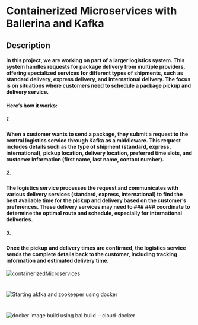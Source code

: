 # Containerized Microservices with Ballerina and Kafka
## Description
#### In this project, we are working on part of a larger logistics system. This system handles requests for package delivery from multiple providers, offering specialized services for different types of shipments, such as standard delivery, express delivery, and international delivery. The focus is on situations where customers need to schedule a package pickup and delivery service.
#### Here’s how it works:
##### 1.
#### When a customer wants to send a package, they submit a request to the central logistics service through Kafka as a middleware. This request includes details such as the type of shipment (standard, express, international), pickup location, delivery location, preferred  time slots, and customer information (first name, last name, contact number).
##### 2.
#### The logistics service processes the request and communicates with various delivery services (standard, express, international) to find the best available time for the pickup and delivery based on the customer’s preferences. These delivery services may need to ### ### coordinate to determine the optimal route and schedule, especially for international deliveries.
##### 3.
#### Once the pickup and delivery times are confirmed, the logistics service sends the complete details back to the customer, including tracking information and estimated delivery time.
![containerizedMicroservices](https://github.com/user-attachments/assets/87aff4ed-0cef-4903-a1eb-e5c811d7eef5)
#
![Starting akfka and zookeeper using docker](https://github.com/user-attachments/assets/b9476c28-5bbd-4041-9c78-b5987db5c2e3)
#
![docker image build using bal build --cloud-docker](https://github.com/user-attachments/assets/fbce564d-d1d6-4696-a34c-edcf4e47449d)
